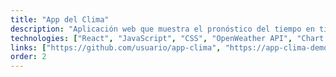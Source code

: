 ```yaml
---
title: "App del Clima"
description: "Aplicación web que muestra el pronóstico del tiempo en tiempo real para cualquier ciudad del mundo, con visualizaciones detalladas y alertas meteorológicas."
technologies: ["React", "JavaScript", "CSS", "OpenWeather API", "Chart.js"]
links: ["https://github.com/usuario/app-clima", "https://app-clima-demo.netlify.app"]
order: 2
---
```

